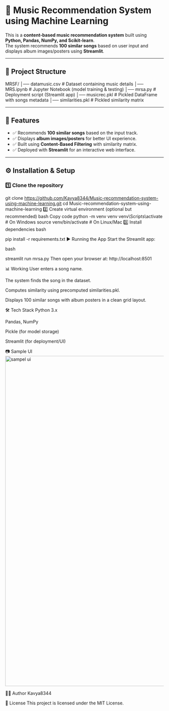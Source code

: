 # 🎵 Music Recommendation System using Machine Learning

This is a **content-based music recommendation system** built using **Python, Pandas, NumPy, and Scikit-learn**.  
The system recommends **100 similar songs** based on user input and displays album images/posters using **Streamlit**.

---

## 📂 Project Structure

MRSF/
│── datamusic.csv # Dataset containing music details
│── MRS.ipynb # Jupyter Notebook (model training & testing)
│── mrsa.py # Deployment script (Streamlit app)
│── musicrec.pkl # Pickled DataFrame with songs metadata
│── similarities.pkl # Pickled similarity matrix


---

## 🚀 Features

- ✅ Recommends **100 similar songs** based on the input track.  
- ✅ Displays **album images/posters** for better UI experience.  
- ✅ Built using **Content-Based Filtering** with similarity matrix.  
- ✅ Deployed with **Streamlit** for an interactive web interface.  

---

## ⚙️ Installation & Setup

### 1️⃣ Clone the repository

git clone https://github.com/Kavya8344/Music-recommendation-system-using-machine-learning.git
cd Music-recommendation-system-using-machine-learning
2️⃣ Create virtual environment (optional but recommended)
bash
Copy code
python -m venv venv
venv\Scripts\activate   # On Windows
source venv/bin/activate # On Linux/Mac
3️⃣ Install dependencies
bash

pip install -r requirements.txt
▶️ Running the App
Start the Streamlit app:

bash

streamlit run mrsa.py
Then open your browser at: http://localhost:8501

📊 Working
User enters a song name.

The system finds the song in the dataset.

Computes similarity using precomputed similarities.pkl.

Displays 100 similar songs with album posters in a clean grid layout.

🛠️ Tech Stack
Python 3.x

Pandas, NumPy

Pickle (for model storage)

Streamlit (for deployment/UI)

📷 Sample UI
<img width="1920" height="1047" alt="sampel ui" src="https://github.com/user-attachments/assets/bb45b557-4031-4ab4-bc43-094da6b93069" />

👩‍💻 Author
Kavya8344

📜 License
This project is licensed under the MIT License.


